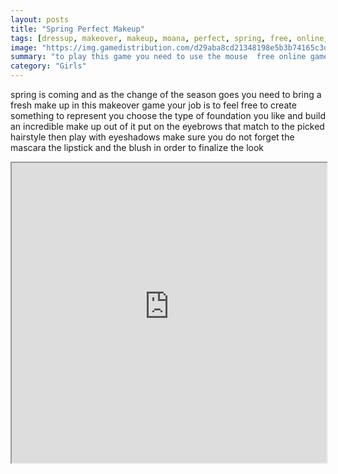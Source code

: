 ```yaml
---
layout: posts
title: "Spring Perfect Makeup"
tags: [dressup, makeover, makeup, moana, perfect, spring, free, online, games, oyna, game, free, games, play, play, games]
image: "https://img.gamedistribution.com/d29aba8cd21348198e5b3b74165c3d2a.jpg"
summary: "to play this game you need to use the mouse  free online games oyna game free games play play games"
category: "Girls"
---
```


spring is coming and as the change of the season goes you need to bring a fresh make up in this makeover game your job is to feel free to create something to represent you choose the type of foundation you like and build an incredible make up out of it put on the eyebrows that match to the picked hairstyle then play with eyeshadows make sure you do not forget the mascara the lipstick and the blush in order to finalize the look

<iframe width="100%" height="480px;" src="https://html5.gamedistribution.com/d29aba8cd21348198e5b3b74165c3d2a/"></iframe>